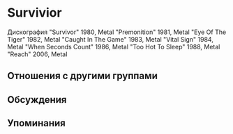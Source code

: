 # Survivior

Дискография
"Survivor" 1980, Metal
"Premonition" 1981, Metal
"Eye Of The Tiger" 1982, Metal
"Caught In The Game" 1983, Metal
"Vital Sign" 1984, Metal
"When Seconds Count" 1986, Metal
"Too Hot To Sleep" 1988, Metal
"Reach" 2006, Metal

## Отношения с другими группами


## Обсуждения


## Упоминания

